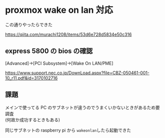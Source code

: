 # proxmox wake on lan 対応

この通りやったらできた

https://qiita.com/murachi1208/items/53d6e728d5834e50c316

## express 5800 の bios の確認

[Advanced]→[PCI Subsystem]→[Wake On LAN/PME]

https://www.support.nec.co.jp/DownLoad.aspx?file=CBZ-050461-001-10_r11.pdf&id=3170102716

## 課題

メインで使ってる PC のサブネットが違うのでうまくいかないときがあるため要調査  
(何故か成功するときもある)

同じサブネットの raspberry pi から `wakeonlan`したら起動できた
